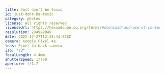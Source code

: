 ```yaml
---
title: Just don't be toxic
id: just-dont-be-toxic
category: photos
license: All rights reserved
licenseUrl: https://hexandcube.eu.org/terms/#download-and-use-of-content
resolution: 2849x2849
date: 2022-12-27T12:28:44.978Z
camera: Google Pixel 4a
lens: Pixel 4a back camera
iso: "73"
focalLength: 4.4mm
shutterSpeed: 1/750
aperture: f/1.7
---
```

